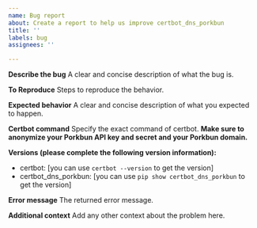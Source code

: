 ```yaml
---
name: Bug report
about: Create a report to help us improve certbot_dns_porkbun
title: ''
labels: bug
assignees: ''

---
```


**Describe the bug**
A clear and concise description of what the bug is.

**To Reproduce**
Steps to reproduce the behavior.

**Expected behavior**
A clear and concise description of what you expected to happen.

**Certbot command**
Specify the exact command of certbot. **Make sure to anonymize your Porkbun API key and secret and your Porkbun domain.**

**Versions (please complete the following version information):**
 - certbot: [you can use `certbot --version` to get the version]
 - certbot_dns_porkbun: [you can use `pip show certbot_dns_porkbun` to get the version]

**Error message**
The returned error message.

**Additional context**
Add any other context about the problem here.
